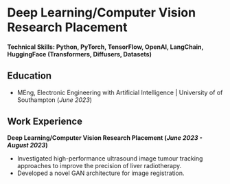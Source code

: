 # Deep Learning/Computer Vision Research Placement

#### Technical Skills: Python, PyTorch, TensorFlow, OpenAI, LangChain, HuggingFace (Transformers, Diffusers, Datasets)

## Education
- MEng, Electronic Engineering with Artificial Intelligence | University of of Southampton (_June 2023_)								       		

## Work Experience
**Deep Learning/Computer Vision Research Placement (_June 2023 - August 2023_)**
- Investigated high-performance ultrasound image tumour tracking
approaches to improve the precision of liver radiotherapy.
- Developed a novel GAN architecture for image registration.
